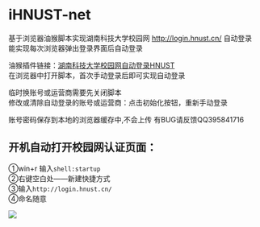 # iHNUST-net
基于浏览器油猴脚本实现湖南科技大学校园网 http://login.hnust.cn/ 自动登录  
能实现每次浏览器弹出登录界面后自动登录

油猴插件链接：[湖南科技大学校园网自动登录HNUST](https://greasyfork.org/en/scripts/448662-%E6%B9%96%E5%8D%97%E7%A7%91%E6%8A%80%E5%A4%A7%E5%AD%A6%E6%A0%A1%E5%9B%AD%E7%BD%91%E8%87%AA%E5%8A%A8%E7%99%BB%E5%BD%95hnust)  
在浏览器中打开脚本，首次手动登录后即可实现自动登录  

临时换账号或运营商需要先关闭脚本  
修改或清除自动登录的账号或运营商：点击初始化按钮，重新手动登录 

账号密码保存到本地的浏览器缓存中,不会上传 
有BUG请反馈QQ395841716  

## 开机自动打开校园网认证页面：
①win+r 输入`shell:startup`  
②右键空白处——新建快捷方式  
③输入`http://login.hnust.cn/`   
④命名随意

![](https://s2.loli.net/2022/11/23/jYFTbt86u3x7PiG.png)
